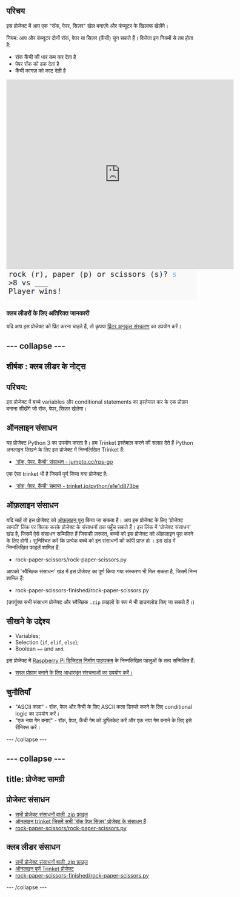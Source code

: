 ## परिचय

इस प्रोजेक्ट में आप एक "रॉक, पेपर, सिज़र" खेल बनाएंगे और कंप्यूटर के खिलाफ खेलेंगे।

नियम: आप और कंप्यूटर दोनों रॉक, पेपर या सिज़र (कैंची) चुन सकते हैं। विजेता इन नियमों से तय होता है:

* रॉक कैंची की धार कम कर देता है 
* पेपर रॉक को ढक देता है 
* कैंची कागज़ को काट देती है 

<div class="trinket">
  <iframe src="https://trinket.io/embed/python/e1e1d873be?outputOnly=true&start=result" width="600" height="500" frameborder="0" marginwidth="0" marginheight="0" allowfullscreen>
  </iframe>
  <img src="images/rps-final.png">
</div>

### क्लब लीडरों के लिए अतिरिक्त जानकारी

यदि आप इस प्रोजेक्ट को प्रिंट करना चाहते हैं, तो कृपया [प्रिंटर अनुकूल संस्करण](https://projects.raspberrypi.org/en/projects/rock-paper-scissors/print) का उपयोग करें।

## \--- collapse \---

## शीर्षक : क्लब लीडर के नोट्स

## परिचय:

इस प्रोजेक्ट में बच्चे variables और conditional statements का इस्तेमाल कर के एक प्रोग्राम बनाना सीखेंगे जो रॉक, पेपर, सिज़र खेलेगा। 

## ऑनलाइन संसाधन

यह प्रोजेक्ट Python 3 का उपयोग करता है। हम Trinket इस्तेमाल करने की सलाह देते हैं Python अनलाइन लिखने के लिए इस प्रोजेक्ट में निम्नलिखित Trinket हैं:

* ['रॉक, पेपर, कैंची' संसाधन - jumpto.cc/rps-go](http://jumpto.cc/rps-go)

एक ऐसा trinket भी है जिसमें पूर्ण किया गया प्रोजेक्ट है:

* ['रॉक, पेपर, कैंची' समाप्त - trinket.io/python/e1e1d873be](https://trinket.io/python/e1e1d873be)

## ऑफ़लाइन संसाधन

यदि चाहें तो इस प्रोजेक्ट को [ऑफ़लाइन पूरा](https://www.codeclubprojects.org/en-GB/resources/python-working-offline/) किया जा सकता है। आप इस प्रोजेक्ट के लिए 'प्रोजेक्ट सामग्री' लिंक पर क्लिक करके प्रोजेक्ट के संसाधनों तक पहुँच सकते हैं। इस लिंक में 'प्रोजेक्ट संसाधन' खंड है, जिसमें ऐसे संसाधन सम्मिलित हैं जिसकी ज़रूरत, बच्चों को इस प्रोजेक्ट को ऑफ़लाइन पूरा करने के लिए होगी। सुनिश्चित करें कि प्रत्येक बच्चे को इन संसाधनों की कॉपी प्राप्त हो । इस खंड में निम्नलिखित फाइलें शामिल हैं:

* rock-paper-scissors/rock-paper-scissors.py

आपको 'स्वैच्छिक संसाधन' खंड में इस प्रोजेक्ट का पूर्ण किया गया संस्करण भी मिल सकता है, जिसमें निम्न शामिल हैं:

* rock-paper-scissors-finished/rock-paper-scissors.py

(उपर्युक्त सभी संसाधन प्रोजेक्ट और स्वैच्छिक `.zip` फ़ाइलों के रूप में भी डाउनलोड किए जा सकते हैं।)

## सीखने के उद्देश्य

* Variables;
* Selection (`if`, `elif`, `else`); 
* Boolean `==` and `and`.

इस प्रोजेक्ट में [Raspberry Pi डिजिटल निर्माण पाठ्यक्रम](http://rpf.io/curriculum) के निम्नलिखित पहलुओं के तत्व सम्मिलित हैं:

* [सरल प्रोग्राम बनाने के लिए आधारभूत संरचनाओं का उपयोग करें।](https://www.raspberrypi.org/curriculum/programming/creator)

## चुनौतियाँ

* "ASCII कला" - रॉक, पेपर और कैंची के लिए ASCII कला डिस्प्ले करने के लिए conditional logic का उपयोग करें। 
* "एक नया गेम बनाएं" - रॉक, पेपर, कैंची गेम को डुप्लिकेट करें और एक नया गेम बनाने के लिए इसे रीमिक्स करें। 

\--- /collapse \---

## \--- collapse \---

## title: प्रोजेक्ट सामग्री

## प्रोजेक्ट संसाधन

* [सभी प्रोजेक्ट संसाधनों वाली .zip फ़ाइल](resources/rock-paper-scissors-project-resources.zip)
* [ऑनलाइन trinket जिसमें सभी 'रॉक पेपर सिज़र' प्रोजेक्ट के संसाधन हैं](http://jumpto.cc/rps-go)
* [rock-paper-scissors/rock-paper-scissors.py](resources/rock-paper-scissors-rock-paper-scissors.py)

## क्लब लीडर संसाधन

* [सभी प्रोजेक्ट संसाधनों वाली .zip फ़ाइल](resources/rock-paper-scissors-volunteer-resources.zip)
* [ऑनलाइन पूर्ण Trinket प्रोजेक्ट](https://trinket.io/python/e1e1d873be)
* [rock-paper-scissors-finished/rock-paper-scissors.py](resources/rock-paper-scissors-finished-rock-paper-scissors.py)

\--- /collapse \---